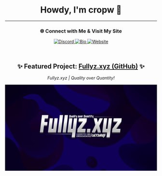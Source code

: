 <div align="center">

  # Howdy, I'm cropw 🤠

  ---

  ### 🌐 Connect with Me & Visit My Site
  <p>
    <a href="https://discord.com/users/1093942698664276129" target="_blank" rel="noopener noreferrer">
      <img src="https://img.shields.io/badge/Discord-%237289DA.svg?style=flat&logo=discord&logoColor=white" alt="Discord">
    </a>
    <a href="https://e-z.bio/cropw" target="_blank" rel="noopener noreferrer">
      <img src="https://img.shields.io/badge/E--Z%20Bio-blue?style=flat" alt="Bio"> 
    </a>
    <a href="https://fullyz.xyz" target="_blank" rel="noopener noreferrer">
      <img src="https://img.shields.io/badge/Website-Fullyz.xyz-3B82F6?style=flat&logo=world-wide-web&logoColor=white" alt="Website"> 
    </a>
  </p>

  <br> 

  ## ✨ Featured Project: [Fullyz.xyz (GitHub)](https://github.com/h-cropw/Fullyz.xyz) ✨

  <p><i>Fullyz.xyz | Quality over Quantity!</i></p>

  <a href="https://github.com/h-cropw/Fullyz.xyz">
    <img src="https://raw.githubusercontent.com/h-cropw/Fullyz.xyz/main/Fullyz.xyz.jpg" alt="Fullyz.xyz Preview" width="600">
  </a>

</div>

